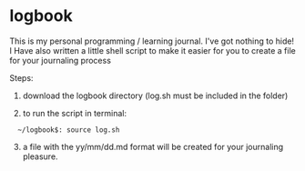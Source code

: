 # logbook
This is my personal programming / learning journal.
I've got nothing to hide!
I Have also written a little shell script to make it easier for you to create a file for your journaling process

Steps:

1. download the logbook directory (log.sh must be included in the folder)

2. to run the script in terminal:

  ```shell
    ~/logbook$: source log.sh
  ```

3. a file with the yy/mm/dd.md format will be created for your journaling pleasure.
